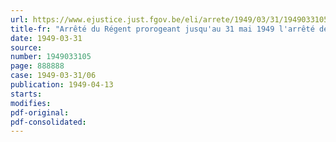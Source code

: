 ```yaml
---
url: https://www.ejustice.just.fgov.be/eli/arrete/1949/03/31/1949033105/justel
title-fr: "Arrêté du Régent prorogeant jusqu'au 31 mai 1949 l'arrêté des Ministres réunis en conseil du 9 septembre 1944, instituant, à titre provisoire, des commissions régulatrices des prix"
date: 1949-03-31
source:
number: 1949033105
page: 888888
case: 1949-03-31/06
publication: 1949-04-13
starts:
modifies:
pdf-original:
pdf-consolidated:
---
```


